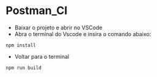 # Postman_CI

- Baixar o projeto e abrir no VSCode
- Abra o terminal do Vscode e insira o comando abaixo:
 
`npm install ` 

- Voltar para o terminal
  
`npm run build`

 